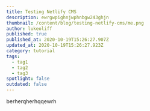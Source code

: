 ```yaml
---
title: Testing Netlify CMS
description: ewrgwpighnjwphnbgw243ghjn
thumbnail: /content/blog/testing-netlify-cms/me.png
author: lukeoliff
published: true
published_at: 2020-10-19T15:26:27.907Z
updated_at: 2020-10-19T15:26:27.923Z
category: tutorial
tags:
  - tag1
  - tag2
  - tag3
spotlight: false
outdated: false
---
```

berherqherhqqewrh